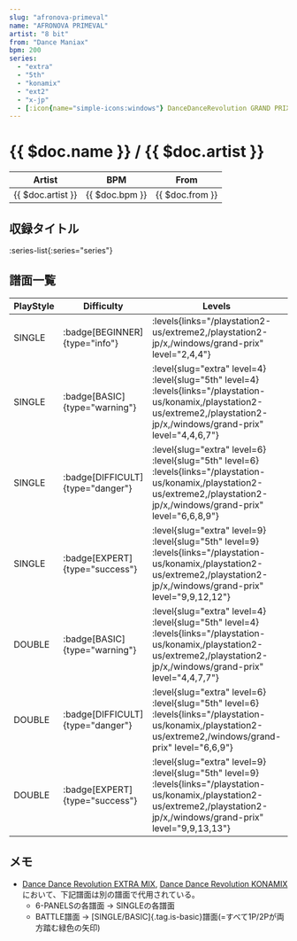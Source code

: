 ```yaml
---
slug: "afronova-primeval"
name: "AFRONOVA PRIMEVAL"
artist: "8 bit"
from: "Dance Maniax"
bpm: 200
series:
  - "extra"
  - "5th"
  - "konamix"
  - "ext2"
  - "x-jp"
  - [:icon{name="simple-icons:windows"} DanceDanceRevolution GRAND PRIX](/windows/grand-prix)
---
```


# {{ $doc.name }} / {{ $doc.artist }}

|Artist|BPM|From|
|------|---|----|
|{{ $doc.artist }}|{{ $doc.bpm }}|{{ $doc.from }}|

## 収録タイトル

:series-list{:series="series"}

## 譜面一覧

|PlayStyle|Difficulty|Levels|Notes|Movie|
|---------|----------|------|-----|-----|
|SINGLE| :badge[BEGINNER]{type="info"}| :levels{links="/playstation2-us/extreme2,/playstation2-jp/x,/windows/grand-prix" level="2,4,4"}|158/0||
|SINGLE| :badge[BASIC]{type="warning"}|<div class="field is-grouped is-grouped-multiline"> :level{slug="extra" level=4} :level{slug="5th" level=4} :levels{links="/playstation-us/konamix,/playstation2-us/extreme2,/playstation2-jp/x,/windows/grand-prix" level="4,4,6,7"}</div>|272/0||
|SINGLE| :badge[DIFFICULT]{type="danger"}|<div class="field is-grouped is-grouped-multiline"> :level{slug="extra" level=6} :level{slug="5th" level=6} :levels{links="/playstation-us/konamix,/playstation2-us/extreme2,/playstation2-jp/x,/windows/grand-prix" level="6,6,8,9"}</div>|322/0||
|SINGLE| :badge[EXPERT]{type="success"}|<div class="field is-grouped is-grouped-multiline"> :level{slug="extra" level=9} :level{slug="5th" level=9} :levels{links="/playstation-us/konamix,/playstation2-us/extreme2,/playstation2-jp/x,/windows/grand-prix" level="9,9,12,12"}</div>|423/0||
|DOUBLE| :badge[BASIC]{type="warning"}|<div class="field is-grouped is-grouped-multiline"> :level{slug="extra" level=4} :level{slug="5th" level=4} :levels{links="/playstation-us/konamix,/playstation2-us/extreme2,/playstation2-jp/x,/windows/grand-prix" level="4,4,7,7"}</div>|287/0||
|DOUBLE| :badge[DIFFICULT]{type="danger"}|<div class="field is-grouped is-grouped-multiline"> :level{slug="extra" level=6} :level{slug="5th" level=6} :levels{links="/playstation-us/konamix,/playstation2-us/extreme2,/windows/grand-prix" level="6,6,9"}</div>|332/0||
|DOUBLE| :badge[EXPERT]{type="success"}|<div class="field is-grouped is-grouped-multiline"> :level{slug="extra" level=9} :level{slug="5th" level=9} :levels{links="/playstation-us/konamix,/playstation2-us/extreme2,/playstation2-jp/x,/windows/grand-prix" level="9,9,13,13"}</div>|437/0||

## メモ

- [Dance Dance Revolution EXTRA MIX](/series/extra), [Dance Dance Revolution KONAMIX](/series/konamix)において、下記譜面は別の譜面で代用されている。
  - 6-PANELSの各譜面 → SINGLEの各譜面
  - BATTLE譜面 → [SINGLE/BASIC]{.tag.is-basic}譜面(=すべて1P/2Pが両方踏む緑色の矢印)
